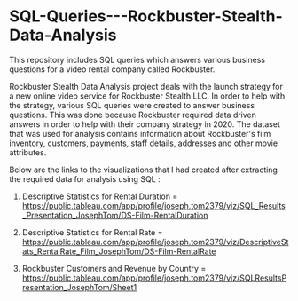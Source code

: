 # SQL-Queries---Rockbuster-Stealth-Data-Analysis
This repository includes SQL queries which answers various business questions for a video rental company called Rockbuster.

Rockbuster Stealth Data Analysis project deals with the launch strategy for a new online video service for Rockbuster Stealth LLC. In order to help with the strategy, various SQL queries were created to answer business questions. This was done because Rockbuster required data driven answers in order to help with their company strategy in 2020. The dataset that was used for analysis contains information about Rockbuster's film inventory, customers, payments, staff details, addresses and other movie attributes.

Below are the links to the visualizations that I had created after extracting the required data for analysis using SQL :

1. Descriptive Statistics for Rental Duration =  https://public.tableau.com/app/profile/joseph.tom2379/viz/SQL_Results_Presentation_JosephTom/DS-Film-RentalDuration

2. Descriptive Statistics for Rental Rate = https://public.tableau.com/app/profile/joseph.tom2379/viz/DescriptiveStats_RentalRate_Film_JosephTom/DS-Film-RentalRate

3. Rockbuster Customers and Revenue by Country = https://public.tableau.com/app/profile/joseph.tom2379/viz/SQLResultsPresentation_JosephTom/Sheet1
